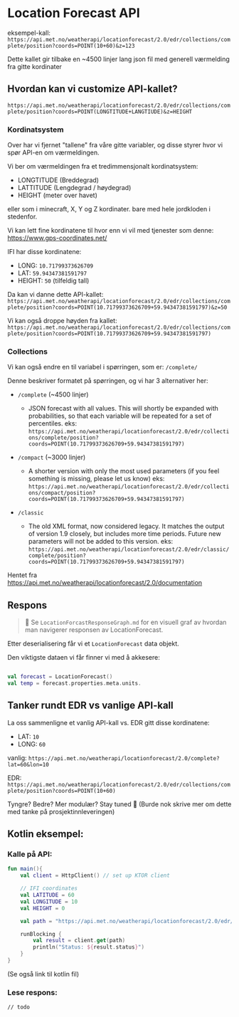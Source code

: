 

# Location Forecast API

eksempel-kall: `https://api.met.no/weatherapi/locationforecast/2.0/edr/collections/complete/position?coords=POINT(10+60)&z=123`

Dette kallet gir tilbake en ~4500 linjer lang json fil med generell værmelding fra gitte kordinater 

## Hvordan kan vi customize API-kallet?

`https://api.met.no/weatherapi/locationforecast/2.0/edr/collections/complete/position?coords=POINT(LONGTITUDE+LANGTIUDE)&z=HEIGHT`

### Kordinatsystem

Over har vi fjernet "tallene" fra våre gitte variabler, og disse styrer hvor vi spør API-en om værmeldingen. 


Vi ber om værmeldingen fra et tredimmensjonalt kordinatsystem: 
- LONGTITUDE (Breddegrad)
- LATTITUDE (Lengdegrad / høydegrad)
- HEIGHT (meter over havet)

eller som i minecraft, X, Y og Z kordinater. bare med hele jordkloden i stedenfor. 

Vi kan lett fine kordinatene til hvor enn vi vil med tjenester som denne:  https://www.gps-coordinates.net/ 

IFI har disse kordinatene: 
- LONG: `10.71799373626709`
- LAT: `59.94347381591797`
- HEIGHT: `50` (tilfeldig tall)

Da kan vi danne dette API-kallet: `https://api.met.no/weatherapi/locationforecast/2.0/edr/collections/complete/position?coords=POINT(10.71799373626709+59.94347381591797)&z=50`

Vi kan også droppe høyden fra kallet: 
`https://api.met.no/weatherapi/locationforecast/2.0/edr/collections/complete/position?coords=POINT(10.71799373626709+59.94347381591797)`


### Collections

Vi kan også endre en til variabel i spørringen, som er: `/complete/`

Denne beskriver formatet på spørringen, og vi har 3 alternativer her:

- `/complete` (~4500 linjer)
    - JSON forecast with all values. This will shortly be expanded with probabilities, so that each variable will be repeated for a set of percentiles.
    eks: `https://api.met.no/weatherapi/locationforecast/2.0/edr/collections/complete/position?coords=POINT(10.71799373626709+59.94347381591797)`

- `/compact` (~3000 linjer)
    - A shorter version with only the most used parameters (if you feel something is missing, please let us know) 
    eks: `https://api.met.no/weatherapi/locationforecast/2.0/edr/collections/compact/position?coords=POINT(10.71799373626709+59.94347381591797)`

- `/classic`
    - The old XML format, now considered legacy. It matches the output of version 1.9 closely, but includes more time periods. Future new parameters will not be added to this version.
    eks: `https://api.met.no/weatherapi/locationforecast/2.0/edr/classic/complete/position?coords=POINT(10.71799373626709+59.94347381591797)`


Hentet fra https://api.met.no/weatherapi/locationforecast/2.0/documentation


## Respons 

> 🚨 Se `LocationForcastResponseGraph.md` for en visuell graf av hvordan man navigerer responsen av LocationForecast. 

Etter deserialisering får vi et `LocationForecast` data objekt. 

Den viktigste dataen vi får finner vi med å akkesere:
```kotlin

val forecast = LocationForecast() 
val temp = forecast.properties.meta.units.

``````


## Tanker rundt EDR vs vanlige API-kall


La oss sammenligne et vanlig API-kall vs. EDR gitt disse kordinatene:

- LAT: `10`
- LONG: `60`

vanlig:
`https://api.met.no/weatherapi/locationforecast/2.0/complete?lat=60&lon=10` 

EDR: `https://api.met.no/weatherapi/locationforecast/2.0/edr/collections/complete/position?coords=POINT(10+60)`

Tyngre? Bedre? Mer modulær? Stay tuned 👀
(Burde nok skrive mer om dette med tanke på prosjektinnleveringen)


## Kotlin eksempel: 

### Kalle på API:

```kotlin
fun main(){
    val client = HttpClient() // set up KTOR client

    // IFI coordinates
    val LATITUDE = 60
    val LONGITUDE = 10
    val HEIGHT = 0

    val path = "https://api.met.no/weatherapi/locationforecast/2.0/edr/collections/complete/position?coords=POINT($LONGITUDE+$LATITUDE)&z=$HEIGHT"

    runBlocking {
        val result = client.get(path)
        println("Status: ${result.status}")
    }
}
```
(Se også link til kotlin fil)


### Lese respons:
    // todo 
